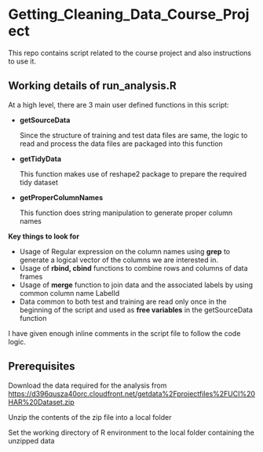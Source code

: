 Getting_Cleaning_Data_Course_Project
====================================

This repo contains script related to the course project and also instructions to use it.

Working details of run_analysis.R
----------------------------------

At a high level, there are 3 main user defined functions in this script:

- **getSourceData**
    
    Since the structure of training and test data files are same, the logic to read and process the data files are packaged into this function
    
- **getTidyData**
    
    This function makes use of reshape2 package to prepare the required tidy dataset

- **getProperColumnNames**

    This function does string manipulation to generate proper column names
    
**Key things to look for**

- Usage of Regular expression on the column names using **grep** to generate a logical vector of the columns we are interested in.
- Usage of **rbind, cbind** functions to combine rows and columns of data frames
- Usage of **merge** function to join data and the associated labels by using common column name LabelId
- Data common to both test and training are read only once in the beginning of the script and used as **free variables** in the getSourceData function

I have given enough inline comments in the script file to follow the code logic.


Prerequisites
-------------
Download the data required for the analysis from https://d396qusza40orc.cloudfront.net/getdata%2Fprojectfiles%2FUCI%20HAR%20Dataset.zip

Unzip the contents of the zip file into a local folder

Set the working directory of R environment to the local folder containing the unzipped data 

